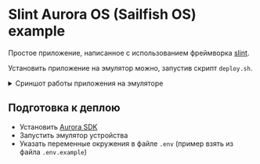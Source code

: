 # Slint Aurora OS (Sailfish OS) example

Простое приложение, написанное с использованием фреймворка [slint](https://slint.dev).

Установить приложение на эмулятор можно, запустив скрипт `deploy.sh`.

<details>
  <summary>Сриншот работы приложения на эмуляторе</summary>

  ![Скриншот](screenshot.png)
</details>

## Подготовка к деплою

* Установить [Aurora SDK](https://developer.auroraos.ru/doc/software_development/sdk/setup)
* Запустить эмулятор устройства
* Указать переменные окружения в файле `.env` (пример взять из файла `.env.example`)
